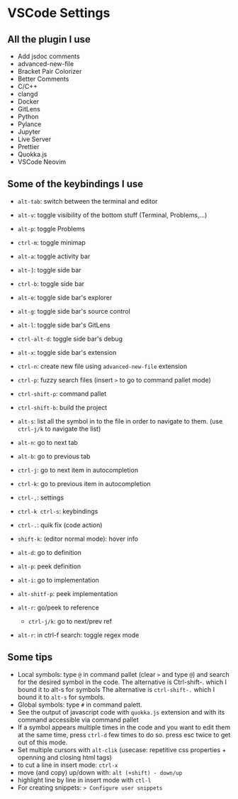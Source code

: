 # VSCode Settings

## All the plugin I use

- Add jsdoc comments
- advanced-new-file
- Bracket Pair Colorizer
- Better Comments
- C/C++
- clangd
- Docker
- GitLens
- Python
- Pylance
- Jupyter
- Live Server
- Prettier
- Quokka.js
- VSCode Neovim

## Some of the keybindings I use

- `alt-tab`: switch between the terminal and editor
- `alt-v`: toggle visibility of the bottom stuff (Terminal, Problems,...)
- `alt-p`: toggle Problems
- `ctrl-m`: toggle minimap

- `alt-a`: toggle activity bar
- `alt-]`: toggle side bar
- `ctrl-b`: toggle side bar
- `alt-e`: toggle side bar's explorer
- `alt-g`: toggle side bar's source control
- `alt-l`: toggle side bar's GitLens
- `ctrl-alt-d`: toggle side bar's debug
- `alt-x`: toggle side bar's extension

- `ctrl-n`: create new file using `advanced-new-file` extension
- `ctrl-p`: fuzzy search files (insert `>` to go to command pallet mode)
- `ctrl-shift-p`: command pallet
- `ctrl-shift-b`: build the project
- `alt-s`: list all the symbol in to the file in order to navigate to them.
  (use `ctrl-j/k` to navigate the list)

- `alt-n`: go to next tab
- `alt-b`: go to previous tab

- `ctrl-j`: go to next item in autocompletion
- `ctrl-k`: go to previous item in autocompletion

- `ctrl-,`: settings
- `ctrl-k ctrl-s`: keybindings

- `ctrl-.`: quik fix (code action)
- `shift-k`: (editor normal mode): hover info

- `alt-d`: go to definition
- `alt-p`: peek definition
- `alt-i`: go to implementation
- `alt-shitf-p`: peek implementation
- `alt-r`: go/peek to reference

  - `ctrl-j/k`: go to next/prev ref

- `alt-r`: in ctrl-f search: toggle regex mode

## Some tips

- Local symbols: type `@` in command pallet (clear `>` and type `@`) and search for
  the desired symbol in the code. The alternative is Ctrl-shift-. which I bound
  it to alt-s for symbols The alternative is `ctrl-shift-.` which I bound it to
  `alt-s` for symbols.
- Global symbols: type `#` in command palett.
- See the output of javascript code with `quokka.js` extension and with its
  command accessible via command pallet
- If a symbol appears multiple times in the code and you want to edit them at
  the same time, press `ctrl-d` few times to do so. press esc twice to get out
  of this mode.
- Set multiple cursors with `alt-clik` (usecase: repetitive css properties +
  openning and closing html tags)
- to cut a line in insert mode: `ctrl-x`
- move (and copy) up/down with: `alt (+shift) - down/up`
- highlight line by line in insert mode with `ctl-l`
- For creating snippets: `> Configure user snippets`
